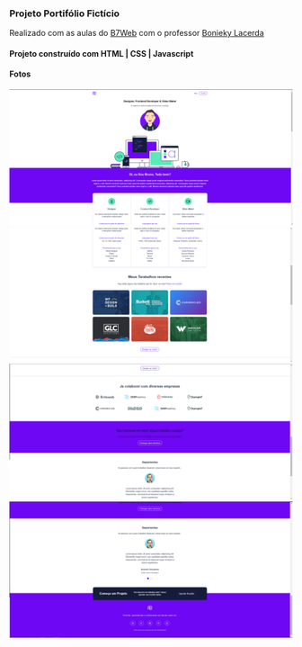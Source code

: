 ### Projeto Portifólio Fictício

Realizado com as aulas do [B7Web](https://lp.b7web.com.br/fullstack) com o professor [Bonieky Lacerda](https://www.instagram.com/bonieky/)

#### Projeto construído com HTML | CSS | Javascript

#### Fotos

![Foto](assets/foto1.png)
![Foto](assets/foto2.png)
![Foto](assets/foto3.png)
![Foto](assets/foto4.png)
